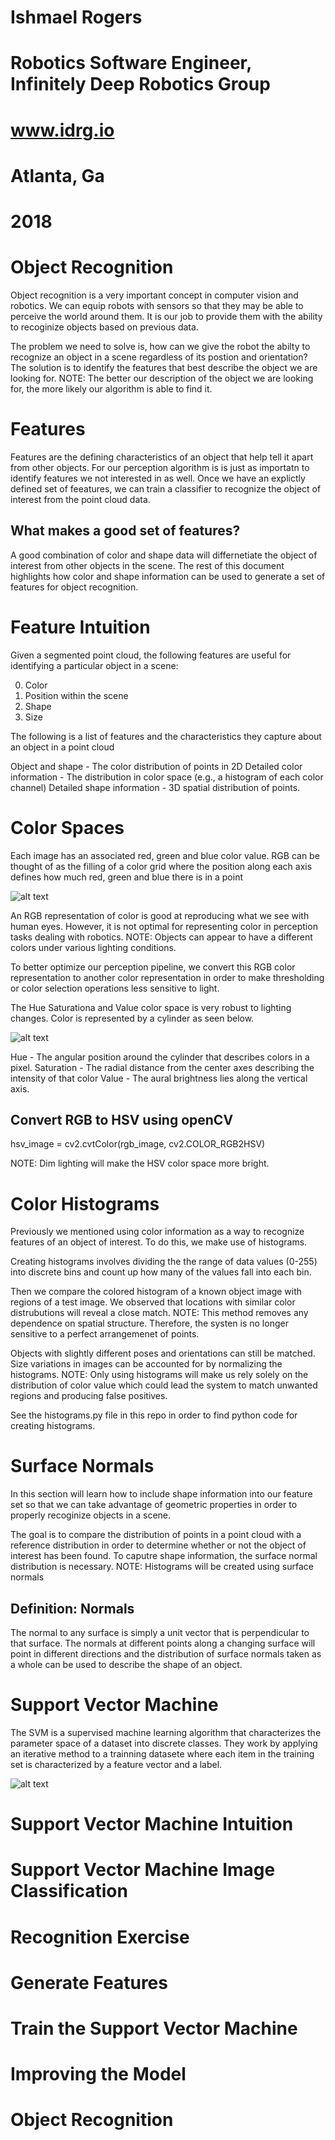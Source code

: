 # Ishmael Rogers
# Robotics Software Engineer, Infinitely Deep Robotics Group
# www.idrg.io 
# Atlanta, Ga
# 2018 

# Object Recognition

[image1]: ./images/RGBD.PNG
[image2]: ./images/HSV.PNG
[image3]: ./images/SVM.PNG

Object recognition is a very important concept in computer vision and robotics. We can equip robots with sensors so that they may be able to perceive the world around them. It is our job to provide them with the ability to recoginize objects based on previous data. 

The problem we need to solve is, how can we give the robot the abilty to recognize an object in a scene regardless of its postion and orientation?
The solution is to identify the features that best describe the object we are looking for.
NOTE: The better our description of the object we are looking for, the more likely our algorithm is able to find it. 

# Features

Features are the defining characteristics of an object that help tell it apart from other objects. For our perception algorithm is is just as importatn to identify features we not interested in as well. Once we have an explictly defined set of feeatures, we can train a classifier to recognize the object of interest from the point cloud data. 

What makes a good set of features?
---
A good combination of color and shape data will differnetiate the object of interest from other objects in the scene. The rest of this document highlights how color and shape information can be used to generate a set of features for object recognition. 

# Feature Intuition

Given a segmented point cloud, the following features are useful for identifying a particular object in a scene:

0. Color
1. Position within the scene 
2. Shape
3. Size

The following is a list of features and the characteristics they capture about an object in a point cloud

Object and shape - The color distribution of points in 2D 
Detailed color information - The distribution in color space (e.g., a histogram of each color channel)
Detailed shape information - 3D spatial distribution of points.

# Color Spaces

Each image has an associated red, green and blue color value. RGB can be thought of as the filling of a color grid where the position along each axis defines how much red, green and blue there is in a point 

![alt text][image1] 

An RGB representation of color is good at reproducing what we see with human eyes. However, it is not optimal for representing color in perception tasks dealing with robotics.
NOTE: Objects can appear to have a different colors under various lighting conditions. 

To better optimize our perception pipeline, we convert this RGB color representation to another color representation in order to make thresholding or color selection operations less sensitive to light. 

The Hue Saturationa and Value color space is very robust to lighting changes. Color is represented by a cylinder as seen below.

![alt text][image2]

Hue - The angular position around the cylinder that describes colors in a pixel. 
Saturation - The radial distance from the center axes describing the intensity of that color
Value - The aural brightness lies along the vertical axis. 

Convert RGB to HSV using openCV
---
hsv_image = cv2.cvtColor(rgb_image, cv2.COLOR_RGB2HSV) 

NOTE: Dim lighting will make the HSV color space more bright. 

# Color Histograms
Previously we mentioned using color information as a way to recognize features of an object of interest. To do this, we make use of histograms. 

Creating histograms involves dividing the the range of data values (0-255) into discrete bins and count up how many of the values fall into each bin. 

Then we compare the colored histogram of a known object image with regions of a test image. We observed that locations with similar color distrubutions will reveal a close match.
NOTE: This method removes any dependence on spatial structure. Therefore, the systen is no longer sensitive to a perfect arrangemenet of points.

Objects with slightly different poses and orientations can still be matched. Size variations in images can be accounted for by normalizing the histograms. 
NOTE: Only using histograms will make us rely solely on the distribution of color value which could lead the system to match unwanted regions and producing false positives. 

See the histograms.py file in this repo in order to find python code for creating histograms. 

# Surface Normals

In this section will learn how to include shape information into our feature set so that we can take advantage of geometric properties in order to properly recoginize objects in a scene. 

The goal is to compare the distribution of points in a point cloud with a reference distribution in order to determine whether or not the object of interest has been found. To caputre shape information, the surface normal distribution is necessary.
NOTE: Histograms will be created using surface normals 

Definition: Normals
---
The normal to any surface is simply a unit vector that is perpendicular to that surface. The normals at different points along a changing surface will point in different directions and the distribution of surface normals taken as a whole can be used to describe the shape of an object. 


# Support Vector Machine 

The SVM is a supervised machine learning algorithm that characterizes the parameter space of a dataset into discrete classes. They work by applying an iterative method to a trainning datasete where each item in the training set is characterized by a feature vector and a label. 

![alt text][image3]

# Support Vector Machine Intuition

# Support Vector Machine Image Classification 

# Recognition Exercise

# Generate Features

# Train the Support Vector Machine

# Improving the Model

# Object Recognition
